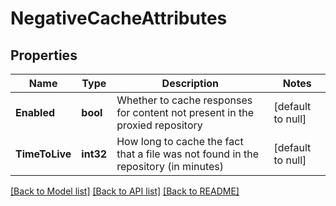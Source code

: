 # NegativeCacheAttributes

## Properties
Name | Type | Description | Notes
------------ | ------------- | ------------- | -------------
**Enabled** | **bool** | Whether to cache responses for content not present in the proxied repository | [default to null]
**TimeToLive** | **int32** | How long to cache the fact that a file was not found in the repository (in minutes) | [default to null]

[[Back to Model list]](../README.md#documentation-for-models) [[Back to API list]](../README.md#documentation-for-api-endpoints) [[Back to README]](../README.md)

